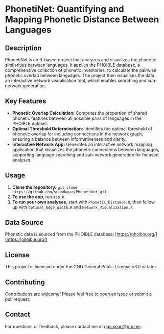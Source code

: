 # PhonetiNet: Quantifying and Mapping Phonetic Distance Between Languages

## Description

PhonetiNet is an R-based project that analyzes and visualizes the phonetic similarities between languages. It applies the PHOIBLE database, a comprehensive collection of phonetic inventories, to calculate the pairwise phonetic overlap between languages. The project then visualises the data an interactive network visualisation tool, which enables searching and sub-network generation.

## Key Features

- **Phonetic Overlap Calculation:**  Computes the proportion of shared phonetic features between all possible pairs of languages in the PHOIBLE dataset.
- **Optimal Threshold Determination:** Identifies the optimal threshold of phonetic overlap for including connections in the network graph, ensuring a balance between informativeness and clarity.
- **Interactive Network App:** Generates an interactive network mapping application that visualizes the phonetic connections between languages, supporting language searching and sub-network generation for focused analyses.

## Usage

1. **Clone the repository:** `git clone https://github.com/seandwgan/PhonetiNet.git`
2. **To use the app**, run `app.R`
3. **To run your own analyses**, start with `Phonetic_Distance.R`, then follow up with `Optimal_Edge_Width.R` and `Network_Visualization.R`

## Data Source

Phonetic data is sourced from the PHOIBLE database: [https://phoible.org/](https://phoible.org/)

## License

This project is licensed under the GNU General Public License v3.0 or later.

## Contributing

Contributions are welcome! Please feel free to open an issue or submit a pull request.

## Contact

For questions or feedback, please contact me at gan.sean@pm.me.
